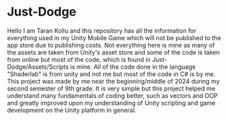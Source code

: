 # Just-Dodge
Hello I am Taran Kollu and this repository has all the information for everything used in my Unity Mobile Game which will not be published to the app store due to publishing costs. Not everything here is mine as many of the assets are taken from Unity's asset store and some of the code is taken from online but most of the code, which is found in Just-Dodge/Assets/Scripts is mine. All of the code done in the language "Shaderlab" is from unity and not me but most of the code in C# is by me. This project was made by me near the beginning/middle of 2024 during my second semester of 9th grade. It is very simple but this project helped me understand many fundamentals of coding better, such as vectors and OOP and greatly improved upon my understanding of Unity scripting and game development on the Unity platform in general. 

